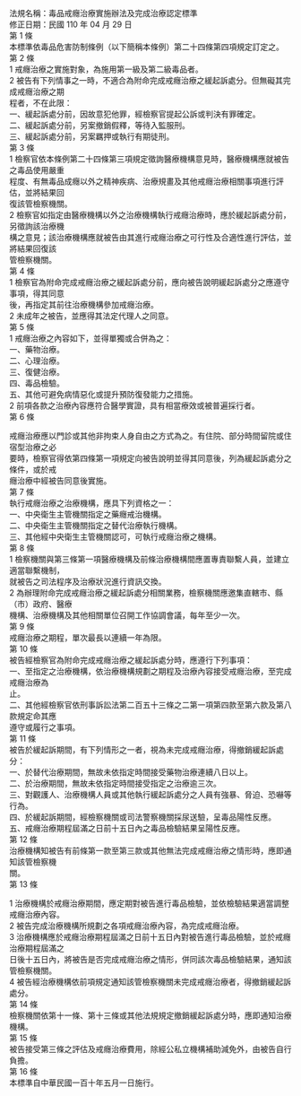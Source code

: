 法規名稱：毒品戒癮治療實施辦法及完成治療認定標準  
修正日期：民國 110 年 04 月 29 日  
第 1 條  
本標準依毒品危害防制條例（以下簡稱本條例）第二十四條第四項規定訂定之。  
第 2 條  
1 戒癮治療之實施對象，為施用第一級及第二級毒品者。  
2 被告有下列情事之一時，不適合為附命完成戒癮治療之緩起訴處分。但無礙其完成戒癮治療之期  
程者，不在此限：  
一、緩起訴處分前，因故意犯他罪，經檢察官提起公訴或判決有罪確定。  
二、緩起訴處分前，另案撤銷假釋，等待入監服刑。  
三、緩起訴處分前，另案羈押或執行有期徒刑。  
第 3 條  
1 檢察官依本條例第二十四條第三項規定徵詢醫療機構意見時，醫療機構應就被告之毒品使用嚴重  
程度、有無毒品成癮以外之精神疾病、治療規畫及其他戒癮治療相關事項進行評估，並將結果回  
復該管檢察機關。  
2 檢察官如指定由醫療機構以外之治療機構執行戒癮治療時，應於緩起訴處分前，另徵詢該治療機  
構之意見；該治療機構應就被告由其進行戒癮治療之可行性及合適性進行評估，並將結果回復該  
管檢察機關。  
第 4 條  
1 檢察官為附命完成戒癮治療之緩起訴處分前，應向被告說明緩起訴處分之應遵守事項，得其同意  
後，再指定其前往治療機構參加戒癮治療。  
2 未成年之被告，並應得其法定代理人之同意。  
第 5 條  
1 戒癮治療之內容如下，並得單獨或合併為之：  
一、藥物治療。  
二、心理治療。  
三、復健治療。  
四、毒品檢驗。  
五、其他可避免病情惡化或提升預防復發能力之措施。  
2 前項各款之治療內容應符合醫學實證，具有相當療效或被普遍採行者。  
第 6 條  


戒癮治療應以門診或其他非拘束人身自由之方式為之。有住院、部分時間留院或住宿型治療之必  
要時，檢察官得依第四條第一項規定向被告說明並得其同意後，列為緩起訴處分之條件，或於戒  
癮治療中經被告同意後實施。  
第 7 條  
執行戒癮治療之治療機構，應具下列資格之一：  
一、中央衛生主管機關指定之藥癮戒治機構。  
二、中央衛生主管機關指定之替代治療執行機構。  
三、其他經中央衛生主管機關認可，可執行戒癮治療之機構。  
第 8 條  
1 檢察機關與第三條第一項醫療機構及前條治療機構間應置專責聯繫人員，並建立適當聯繫機制，  
就被告之司法程序及治療狀況進行資訊交換。  
2 為辦理附命完成戒癮治療之緩起訴處分相關業務，檢察機關應邀集直轄市、縣（市）政府、醫療  
機構、治療機構及其他相關單位召開工作協調會議，每年至少一次。  
第 9 條  
戒癮治療之期程，單次最長以連續一年為限。  
第 10 條  
被告經檢察官為附命完成戒癮治療之緩起訴處分時，應遵行下列事項：  
一、至指定之治療機構，依治療機構規劃之期程及治療內容接受戒癮治療，至完成戒癮治療為  
止。  
二、其他經檢察官依刑事訴訟法第二百五十三條之二第一項第四款至第六款及第八款規定命其應  
遵守或履行之事項。  
第 11 條  
被告於緩起訴期間，有下列情形之一者，視為未完成戒癮治療，得撤銷緩起訴處分：  
一、於替代治療期間，無故未依指定時間接受藥物治療連續八日以上。  
二、於治療期間，無故未依指定時間接受指定之治療逾三次。  
三、對觀護人、治療機構人員或其他執行緩起訴處分之人員有強暴、脅迫、恐嚇等行為。  
四、於緩起訴期間，經檢察機關或司法警察機關採尿送驗，呈毒品陽性反應。  
五、戒癮治療期程屆滿之日前十五日內之毒品檢驗結果呈陽性反應。  
第 12 條  
治療機構知被告有前條第一款至第三款或其他無法完成戒癮治療之情形時，應即通知該管檢察機  
關。  
第 13 條  


1 治療機構於戒癮治療期間，應定期對被告進行毒品檢驗，並依檢驗結果適當調整戒癮治療內容。  
2 被告完成治療機構所規劃之各項戒癮治療內容，為完成戒癮治療。  
3 治療機構應於戒癮治療期程屆滿之日前十五日內對被告進行毒品檢驗，並於戒癮治療期程屆滿之  
日後十五日內，將被告是否完成戒癮治療之情形，併同該次毒品檢驗結果，通知該管檢察機關。  
4 被告經治療機構依前項規定通知該管檢察機關未完成戒癮治療者，得撤銷緩起訴處分。  
第 14 條  
檢察機關依第十一條、第十三條或其他法規規定撤銷緩起訴處分時，應即通知治療機構。  
第 15 條  
被告接受第三條之評估及戒癮治療費用，除經公私立機構補助減免外，由被告自行負擔。  
第 16 條  
本標準自中華民國一百十年五月一日施行。  


